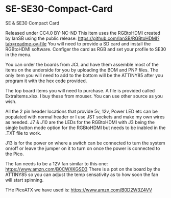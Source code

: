 # SE-SE30-Compact-Card
SE &amp; SE30 Compact Card

Released under CC4.0 BY-NC-ND
This item uses the RGBtoHDMI created by IanSB using the public release:
https://github.com/IanSB/RGBtoHDMI?tab=readme-ov-file
You will need to provide a SD card and install the RGBtoHDMI software.
Configer the card as RGB and set your profile to SE30 in the menu.

You can order the boards from JCL and have them assemble most of the items
on the underside for you by uploading the BOM and PNP files. The only item 
you will need to add to the bottom will be the ATTINY85 after you program
it with the hex code provided.

The top board items you will need to purchase. A file is provided called
ExtraItems.xlsx. I buy these from mouser. You can use other source as you wish.

All the 2 pin header locations that provide 5v, 12v, Power LED etc can be
populated with normal header or I use JST sockets and make my own wires as
needed. J7 & J10 are the LEDs for the RGBtoHDMI with J3 being the single button
mode option for the RGBtoHDMI but needs to be inabled in the .TXT file to work.

J13 is for the power on where a switch can be connected to turn the system on/off
or leave the jumper on it to turn on once the power is connected to the Pico.

The fan needs to be a 12V fan similar to this one:
https://www.amzn.com/B0CWXKGSD3
There is a pot on the board by the ATTINY85 so you can adjust the temp
sensativity as to how soon the fan will start spinning.

THe PicoATX we have used is:
https://www.amzn.com/B0D2W3Z4VV
